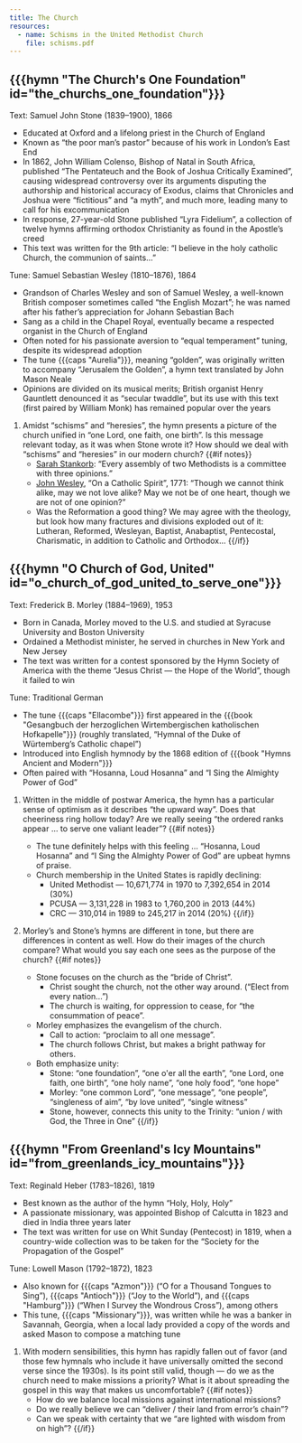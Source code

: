 ```yaml
---
title: The Church
resources:
  - name: Schisms in the United Methodist Church
    file: schisms.pdf
---
```

## {{{hymn "The Church's One Foundation" id="the_churchs_one_foundation"}}}

Text: Samuel John Stone (1839–1900), 1866
 - Educated at Oxford and a lifelong priest in the Church of England
 - Known as “the poor man’s pastor” because of his work in London’s East End
 - In 1862, John William Colenso, Bishop of Natal in South Africa, published “The Pentateuch and the Book of Joshua Critically Examined”, causing widespread controversy over its arguments disputing the authorship and historical accuracy of Exodus, claims that Chronicles and Joshua were “fictitious” and “a myth”, and much more, leading many to call for his excommunication
 - In response, 27-year-old Stone published “Lyra Fidelium”, a collection of twelve hymns affirming orthodox Christianity as found in the Apostle’s creed
 - This text was written for the 9th article: “I believe in the holy catholic Church, the communion of saints…”

Tune: Samuel Sebastian Wesley (1810–1876), 1864
 - Grandson of Charles Wesley and son of Samuel Wesley, a well-known British composer sometimes called “the English Mozart”; he was named after his father’s appreciation for Johann Sebastian Bach
 - Sang as a child in the Chapel Royal, eventually became a respected organist in the Church of England
 - Often noted for his passionate aversion to “equal temperament” tuning, despite its widespread adoption
 - The tune {{{caps "Aurelia"}}}, meaning “golden”, was originally written to accompany “Jerusalem the Golden”, a hymn text translated by John Mason Neale
 - Opinions are divided on its musical merits; British organist Henry Gauntlett denounced it as “secular twaddle”, but its use with this text (first paired by William Monk) has remained popular over the years

1. Amidst “schisms” and “heresies”, the hymn presents a picture of the church unified in “one Lord, one faith, one birth”. Is this message relevant today, as it was when Stone wrote it? How should we deal with “schisms” and “heresies” in our modern church?
{{#if notes}}
	- [Sarah Stankorb](http://www.slate.com/blogs/outward/2014/07/23/the_united_methodist_church_approaches_schism_how_gay_equality_is_raising.html): “Every assembly of two Methodists is a committee with three opinions.”
	- [John Wesley](http://www.crivoice.org/cathspirit.html), “On a Catholic Spirit”, 1771: “Though we cannot think alike, may we not love alike? May we not be of one heart, though we are not of one opinion?”
	- Was the Reformation a good thing? We may agree with the theology, but look how many fractures and divisions exploded out of it: Lutheran, Reformed, Wesleyan, Baptist, Anabaptist, Pentecostal, Charismatic, in addition to Catholic and Orthodox…
{{/if}}

## {{{hymn "O Church of God, United" id="o_church_of_god_united_to_serve_one"}}}

Text: Frederick B. Morley (1884–1969), 1953
 - Born in Canada, Morley moved to the U.S. and studied at Syracuse University and Boston University
 - Ordained a Methodist minister, he served in churches in New York and New Jersey
 - The text was written for a contest sponsored by the Hymn Society of America with the theme “Jesus Christ — the Hope of the World”, though it failed to win

Tune: Traditional German
 - The tune {{{caps "Ellacombe"}}} first appeared in the {{{book "Gesangbuch der herzoglichen Wirtembergischen katholischen Hofkapelle"}}} (roughly translated, “Hymnal of the Duke of Würtemberg’s Catholic chapel”)
 - Introduced into English hymnody by the 1868 edition of {{{book "Hymns Ancient and Modern"}}}
 - Often paired with “Hosanna, Loud Hosanna” and “I Sing the Almighty Power of God”

1. Written in the middle of postwar America, the hymn has a particular sense of optimism as it describes “the upward way”. Does that cheeriness ring hollow today? Are we really seeing “the ordered ranks appear … to serve one valiant leader”?
{{#if notes}}
	- The tune definitely helps with this feeling … “Hosanna, Loud Hosanna” and “I Sing the Almighty Power of God” are upbeat hymns of praise.
	- Church membership in the United States is rapidly declining:
		- United Methodist — 10,671,774 in 1970 to 7,392,654 in 2014 (30%)
		- PCUSA — 3,131,228 in 1983 to 1,760,200 in 2013 (44%)
		- CRC — 310,014 in 1989 to 245,217 in 2014 (20%)
{{/if}}

1. Morley’s and Stone’s hymns are different in tone, but there are differences in content as well. How do their images of the church compare? What would you say each one sees as the purpose of the church?
{{#if notes}}
	- Stone focuses on the church as the “bride of Christ”.
		- Christ sought the church, not the other way around. (“Elect from every nation…”)
		- The church is waiting, for oppression to cease, for “the consummation of peace”.
	- Morley emphasizes the evangelism of the church.
		- Call to action: “proclaim to all one message”.
		- The church follows Christ, but makes a bright pathway for others.
	- Both emphasize unity:
		- Stone: “one foundation”, “one o'er all the earth”, “one Lord, one faith, one birth”, “one holy name”, “one holy food”, “one hope”
		- Morley: “one common Lord”, “one message”, “one people”, “singleness of aim”, “by love united”, “single witness”
		- Stone, however, connects this unity to the Trinity: “union / with God, the Three in One”
{{/if}}

## {{{hymn "From Greenland's Icy Mountains" id="from_greenlands_icy_mountains"}}}

Text: Reginald Heber (1783–1826), 1819
 - Best known as the author of the hymn “Holy, Holy, Holy”
 - A passionate missionary, was appointed Bishop of Calcutta in 1823 and died in India three years later
 - The text was written for use on Whit Sunday (Pentecost) in 1819, when a country-wide collection was to be taken for the “Society for the Propagation of the Gospel”

Tune: Lowell Mason (1792–1872), 1823
 - Also known for {{{caps "Azmon"}}} (“O for a Thousand Tongues to Sing”), {{{caps "Antioch"}}} (“Joy to the World”), and {{{caps "Hamburg"}}} (“When I Survey the Wondrous Cross”), among others
 - This tune, {{{caps "Missionary"}}}, was written while he was a banker in Savannah, Georgia, when a local lady provided a copy of the words and asked Mason to compose a matching tune

1. With modern sensibilities, this hymn has rapidly fallen out of favor (and those few hymnals who include it have universally omitted the second verse since the 1930s). Is its point still valid, though — do we as the church need to make missions a priority? What is it about spreading the gospel in this way that makes us uncomfortable?
{{#if notes}}
	- How do we balance local missions against international missions?
	- Do we really believe we can “deliver / their land from error’s chain”?
	- Can we speak with certainty that we “are lighted with wisdom from on high”?
{{/if}}
